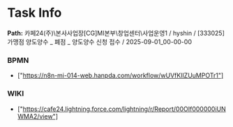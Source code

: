 # Task Info

**Path:** 카페24(주)\본사사업장\[CG]MI본부\창업센터\사업운영1 / hyshin / [333025] 가맹점 양도양수 _ 폐점 _ 양도양수 신청 접수 / 2025-09-01_00-00-00

### BPMN
- ["https://n8n-mi-014-web.hanpda.com/workflow/wUVfKIlZUuMPOTr1"]

### WIKI
- ["https://cafe24.lightning.force.com/lightning/r/Report/00OIf000000iUNWMA2/view"]

